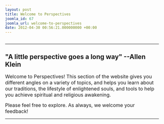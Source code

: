 ```yaml
---
layout: post
title: Welcome to Perspectives
joomla_id: 67
joomla_url: welcome-to-perspectives
date: 2012-04-30 00:56:21.000000000 +00:00
---
```

<h2><hr /></h2>
<h2>"A little perspective goes a long way" --Allen Klein</h2>
<p><span style="font-size: 12pt;">Welcome to Perspectives! This section of the website gives you different angles on a variety of topics, and helps you learn about our traditions, the lifestyle of enlightened souls, and tools to help you achieve spiritual and religious awakening.</span></p>
<p><span style="font-size: 12pt;">Please feel free to explore. As always, we welcome your feedback!</span></p>
<hr />
<p>&nbsp;</p>
